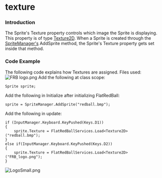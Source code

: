 # texture

### Introduction

The Sprite's Texture property controls which image the Sprite is displaying. This property is of type [Texture2D](../../../../frb/docs/index.php). When a Sprite is created through the [SpriteManager's](../../../../frb/docs/index.php) AddSprite method, the Sprite's Texture property gets set inside that method.

### Code Example

The following code explains how Textures are assigned. Files used:![FRB logo.png](../../../../media/migrated_media-FRB_logo.png) Add the following at class scope:

```
Sprite sprite;
```

Add the following in Initialize after initializing FlatRedBall:

```
sprite = SpriteManager.AddSprite("redball.bmp");
```

Add the following in update:

```
if (InputManager.Keyboard.KeyPushed(Keys.D1))
{
    sprite.Texture = FlatRedBallServices.Load<Texture2D>("redball.bmp");
}
else if(InputManager.Keyboard.KeyPushed(Keys.D2))
{
    sprite.Texture = FlatRedBallServices.Load<Texture2D>("FRB_logo.png");
}
```

![LogoSmall.png](../../../../media/migrated_media-LogoSmall.png)
